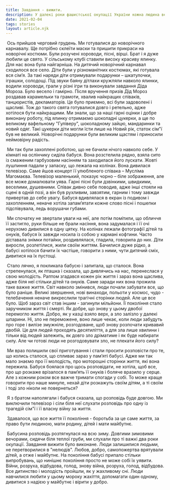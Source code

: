 ```yaml
---
title: Завдання - вижити.
description: У далекі роки фашистської окупації України кожна людина вела і свою війну за виживання. Історики говорять лише про великі перемоги і звершення, але у тій великій війні окрема людина вела свою битву за своє майбутнє та майбутнє для своїх дітей.
date: 2021-02-04
tags: stories
layout: article.njk
---
```


​         Ось прийшов черговий грудень. Ми готувалися до новорічного карнавалу. Ще потрібно склеїти маски та пришити прикраси на новорічні костюми. Були розучені хороводи, пісні, вірші. Брат і я дуже любили це свято. У сільському клубі ставили високу красиву ялинку. Для нас вона була найгарніша. На дитячий новорічний карнавал сходилося все село. Діти були у різноманітних костюмах, які готувала вся сім’я. За такі наряди діти отримували подарунки – шкатулочки, іграшки, солодощі. Під звуки баяну дітлахи кружляли навколо ялинки, водили хороводи, грали у різні ігри та виконували завдання Діда Мороза. Було весело і гамірно. Після вручення призів Дід Мороз роздавав карамельки та грамоти, хвалив найкращих співаків, танцюристів, декламаторів. Це було приємно, всі були задоволені і щасливі. Тож до такого свята готувалися довго і ретельно, адже хотілося бути найкращими. Ми знали, що за наші гарні оцінки і добре виконану роботу,  під ялинку отримаємо шоколадні цукерки, а ще по великому вафельному "Гуліверу", шоколадному зайцю, мандаринки та новий одяг. Такі цукерки діти могли їсти лише на Новий рік, статок сім"ї був не великий. Новорічні подарунки були великим щастям і приносили неймовірну радість.

​      Ми так були захоплені роботою, що не бачили нічого навколо себе. У кімнаті на ослінчику сиділа бабуся. Вона розстелила рядно, взяла сито із смаженим гарбузовим насінням та заходилася його лускати. Жовті лушпиння падали у запаску, що лежала на колінах. Вона дивилася телевізор. Саме йшов концерт її улюбленого співака – Мусліма Магомаєва. Телевізор маленький, показує чорно – біле зображення, але все може домалювати уява. Гарні пісні були дзвінкими, швидкими, веселими, душевними. Співак дивно себе поводив, адже інші стояли на сцені в одній позі, а він був рухливим, завзятим, гарним і тому завжди привертав до себе увагу. Бабуся вдивлялася в екран із подивом і захопленням, неначе хотіла запам’ятати кожне слово пісні і пошепки підспівувала, ледь ворушачи губами. 

​       Ми спочатку не звертали уваги на неї, але потім помітили, що обличчя її застигло, руки більше не брали насіння, вона задумалася і її очі нерухомо дивилися в одну цятку. На колінах лежали фотографії дітей та онуків, бабуся їх завжди носила із собою у кармані кофтини. Часто  діставала знімки потайки, роздивлялася, гладила, говорила до них. Діти виросли, розлетілися, жили своїм життям. Бачилися дуже рідко, а бабусі хотілося бачити їх частіше, говорити з ними, чути дитячий сміх, дивитися на їх пустощі. 

​      Стало лячно, я покликала бабусю і запитала, що сталося. Вона стрепенулася, як пташка і сказала, що дивлячись на нас, перенеслася у свою молодість. Раптом згадався кожен рік життя і зараз вона щаслива, адже біля неї стільки дітей та онуків. Саме заради них вона прожила таке важке життя. Світ навколо змінився, люди почали забувати все, що було раніше. Великі звершення, нові винаходи, польоти у космос, чудо - телебачення неначе викреслили трагічні сторінки людей. Але це все було. Щоб зараз світ став іншим - загинули мільйони. Її покоління стало заручником життя і смерті.  Як добре, що знову у цьому двобої перемогло життя. Добро, як у казці взяло верх, а зло залізло у далекі шпарини. Ні, зло не переможене, воно лише чекає, коли люди забудуть про горе і вилізе змужніле, розгодоване, щоб знову розпочати кривавий двобій. Це для людей проходять десятиліття, а для зла лише хвилини і тільки від людей залежить, як довго зло дріматиме і як буде набирати силу. Але чи готові люди не розгодовувати зло, не плекати його силу?  

​     Ми враз полишили свої приготування і стали просити розповісти про те, що колись сталося, що спливає зараз у пам’яті бабусі. Адже ми так мало знаємо про її молодість, про моторошні сторінки життя, які вона пережила. Бабуся боялася про щось розповідати, не хотіла, щоб все, про що розкаже врізалося в пам’ять її онуків і боляче вразило у серце. Але з кожним роком все важче тримати спогади у собі. То може краще говорити про наше минуле, нехай діти розкажуть своїм дітям, а ті своїм і тоді зло ніколи не повернеться?

​     Я з братом наполягали і бабуся сказала, що розповідь буде довгою. Ми виключили телевізор і сіли біля неї слухати  розповідь про одну із трагедій сім"ї і її власну війну за життя. 

​    Здавалося, що все життя її покоління - боротьба за це саме життя, за право бути людиною, мати родину, дітей і мати майбутнє.  

​    Бабусина розповідь розтягнулася на всю зиму. Довгими зимовими вечорами, сидячи біля теплої груби, ми слухали про ті важкі два роки окупації.  Завдання вижити було виконане.  Люди залишилися людьми, не перетворилися в "нелюдів". Любов, добро, самопожертва врятували дітей, а отже і майбутнє. На покоління бабусі припало стільки випробувань, що нинішнє покоління просто не може собі їх уявити. Війни, розруха, відбудова, голод, знову війна, розруха, голод, відбудова. Все дитинство і молодість пройшли, як у жахливому сні. Люди навчилися любити у цьому мороку жахіття, допомагати один одному, дивитися з надією у майбутнє і вірити у добро.